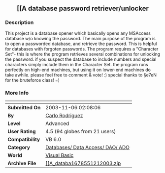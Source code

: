 ﻿<div align="center">

## \[\[A database password retriever/unlocker


</div>

### Description

This project is a database opener which basically opens any MSAccess database w/o knowing the password. The main purpose of the program is to open a passworded database, and retrieve the password. This is helpful for databases with forgoten passwords. The program requires a "Character Set"- this is where the program retrieves several combinations for unlocking the password. if you suspect the database to include numbers and special characters simply include them in the Character Set. the program runs perfectly on high-end machines, but using it on lower-end machines do take awhile. please feel free to comment & vote! :) special thanks to §e7eN for the bruteforce class! =)
 
### More Info
 


<span>             |<span>
---                |---
**Submitted On**   |2003-11-06 02:08:06
**By**             |[Carlo Rodriguez](https://github.com/Planet-Source-Code/PSCIndex/blob/master/ByAuthor/carlo-rodriguez.md)
**Level**          |Advanced
**User Rating**    |4.5 (94 globes from 21 users)
**Compatibility**  |VB 6\.0
**Category**       |[Databases/ Data Access/ DAO/ ADO](https://github.com/Planet-Source-Code/PSCIndex/blob/master/ByCategory/databases-data-access-dao-ado__1-6.md)
**World**          |[Visual Basic](https://github.com/Planet-Source-Code/PSCIndex/blob/master/ByWorld/visual-basic.md)
**Archive File**   |[\[\[A\_databa1678551212003\.zip](https://github.com/Planet-Source-Code/carlo-rodriguez-a-database-password-retriever-unlocker__1-50236/archive/master.zip)








